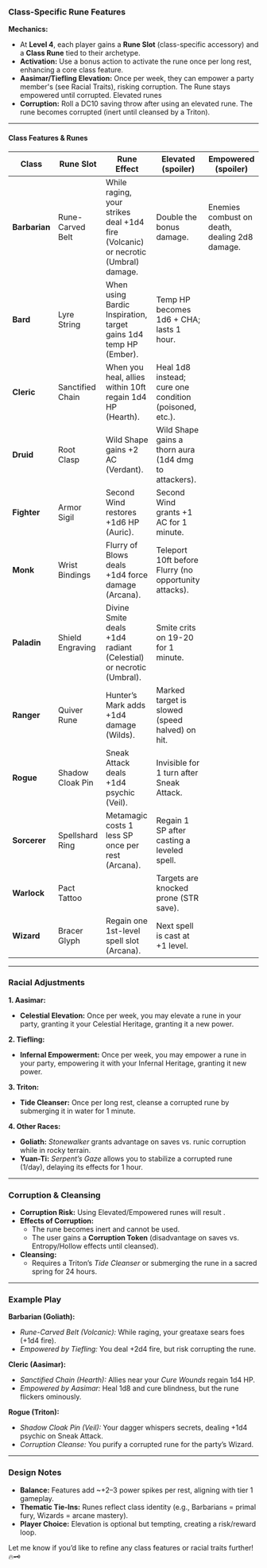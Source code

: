 ### **Class-Specific Rune Features**  
**Mechanics:**  
- At **Level 4**, each player gains a **Rune Slot** (class-specific accessory) and a **Class Rune** tied to their archetype.  
- **Activation:** Use a bonus action to activate the rune once per long rest, enhancing a core class feature.  
- **Aasimar/Tiefling Elevation:** Once per week, they can empower a party member's (see Racial Traits), risking corruption. The Rune stays empowered until corrupted. Elevated runes 
- **Corruption:** Roll a DC10 saving throw after using an elevated rune. The rune becomes corrupted (inert until cleansed by a Triton).
---

#### **Class Features & Runes**  
| **Class**     | **Rune Slot**    | **Rune Effect**                                                                   | **Elevated (spoiler)**                                 | **Empowered (spoiler)**                       |
| ------------- | ---------------- | --------------------------------------------------------------------------------- | ------------------------------------------------------ | --------------------------------------------- |
| **Barbarian** | Rune-Carved Belt | While raging, your strikes deal +1d4 fire (Volcanic) or necrotic (Umbral) damage. | Double the bonus damage.                               | Enemies combust on death, dealing 2d8 damage. |
| **Bard**      | Lyre String      | When using Bardic Inspiration, target gains 1d4 temp HP (Ember).                  | Temp HP becomes 1d6 + CHA; lasts 1 hour.               |                                               |
| **Cleric**    | Sanctified Chain | When you heal, allies within 10ft regain 1d4 HP (Hearth).                         | Heal 1d8 instead; cure one condition (poisoned, etc.). |                                               |
| **Druid**     | Root Clasp       | Wild Shape gains +2 AC (Verdant).                                                 | Wild Shape gains a thorn aura (1d4 dmg to attackers).  |                                               |
| **Fighter**   | Armor Sigil      | Second Wind restores +1d6 HP (Auric).                                             | Second Wind grants +1 AC for 1 minute.                 |                                               |
| **Monk**      | Wrist Bindings   | Flurry of Blows deals +1d4 force damage (Arcana).                                 | Teleport 10ft before Flurry (no opportunity attacks).  |                                               |
| **Paladin**   | Shield Engraving | Divine Smite deals +1d4 radiant (Celestial) or necrotic (Umbral).                 | Smite crits on 19-20 for 1 minute.                     |                                               |
| **Ranger**    | Quiver Rune      | Hunter’s Mark adds +1d4 damage (Wilds).                                           | Marked target is slowed (speed halved) on hit.         |                                               |
| **Rogue**     | Shadow Cloak Pin | Sneak Attack deals +1d4 psychic (Veil).                                           | Invisible for 1 turn after Sneak Attack.               |                                               |
| **Sorcerer**  | Spellshard Ring  | Metamagic costs 1 less SP once per rest (Arcana).                                 | Regain 1 SP after casting a leveled spell.             |                                               |
| **Warlock**   | Pact Tattoo      |                                                                                   | Targets are knocked prone (STR save).                  |                                               |
| **Wizard**    | Bracer Glyph     | Regain one 1st-level spell slot (Arcana).                                         | Next spell is cast at +1 level.                        |                                               |

---

### **Racial Adjustments**  
**1. Aasimar:**  
- **Celestial Elevation:** Once per week, you may elevate a rune in your party, granting it your Celestial Heritage, granting it a new power. 

**2. Tiefling:**  
- **Infernal Empowerment:** Once per week, you may empower a rune in your party, empowering it with your Infernal Heritage, granting it new power.

**3. Triton:**  
- **Tide Cleanser:** Once per long rest, cleanse a corrupted rune by submerging it in water for 1 minute.  

**4. Other Races:**  
- **Goliath:** *Stonewalker* grants advantage on saves vs. runic corruption while in rocky terrain.  
- **Yuan-Ti:** *Serpent’s Gaze* allows you to stabilize a corrupted rune (1/day), delaying its effects for 1 hour.  

---

### **Corruption & Cleansing**  
- **Corruption Risk:** Using Elevated/Empowered runes will result .  
- **Effects of Corruption:**  
  - The rune becomes inert and cannot be used.  
  - The user gains a **Corruption Token** (disadvantage on saves vs. Entropy/Hollow effects until cleansed).  
- **Cleansing:**  
  - Requires a Triton’s *Tide Cleanser* or submerging the rune in a sacred spring for 24 hours.  

---

### **Example Play**  
**Barbarian (Goliath):**  
- *Rune-Carved Belt (Volcanic):* While raging, your greataxe sears foes (+1d4 fire).  
- *Empowered by Tiefling:* You deal +2d4 fire, but risk corrupting the rune.  

**Cleric (Aasimar):**  
- *Sanctified Chain (Hearth):* Allies near your *Cure Wounds* regain 1d4 HP.  
- *Empowered by Aasimar:* Heal 1d8 and cure blindness, but the rune flickers ominously.  

**Rogue (Triton):**  
- *Shadow Cloak Pin (Veil):* Your dagger whispers secrets, dealing +1d4 psychic on Sneak Attack.  
- *Corruption Cleanse:* You purify a corrupted rune for the party’s Wizard.  

---

### **Design Notes**  
- **Balance:** Features add ~+2–3 power spikes per rest, aligning with tier 1 gameplay.  
- **Thematic Tie-Ins:** Runes reflect class identity (e.g., Barbarians = primal fury, Wizards = arcane mastery).  
- **Player Choice:** Elevation is optional but tempting, creating a risk/reward loop.  

Let me know if you’d like to refine any class features or racial traits further! 🔥🗝️